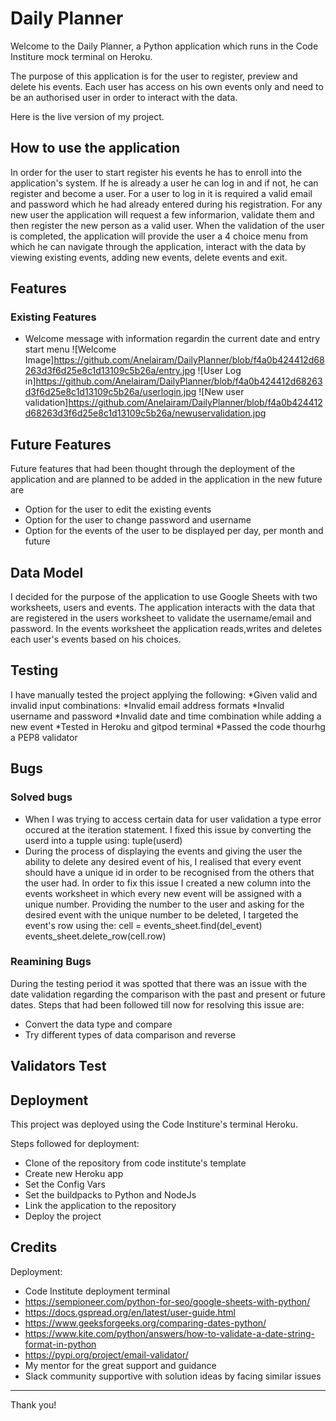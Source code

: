 # Daily Planner

Welcome to the Daily Planner, a Python application which runs in the Code Institure mock terminal on Heroku.

The purpose of this application is for the user to register, preview and delete his events.
Each user has access on his own events only and need to be an authorised user in order to interact with the data.

Here is the live version of my project.

## How to use the application
In order for the user to start register his events he has to enroll into the application's system. If he is already a user he can log in and if not, he can register and become a user. For a user to log in it is required a valid email and password which he had already entered during his registration. For any new user the application will request a few informarion, validate them and then register the new person as a valid user.
When the validation of the user is completed, the application will provide the user a 4 choice menu from which he can navigate through the application, interact with the data by viewing existing events, adding new events, delete events and exit.

## Features
### Existing Features

* Welcome message with information regardin the current date and entry start menu
![Welcome Image]https://github.com/Anelairam/DailyPlanner/blob/f4a0b424412d68263d3f6d25e8c1d13109c5b26a/entry.jpg
![User Log in]https://github.com/Anelairam/DailyPlanner/blob/f4a0b424412d68263d3f6d25e8c1d13109c5b26a/userlogin.jpg
![New user validation]https://github.com/Anelairam/DailyPlanner/blob/f4a0b424412d68263d3f6d25e8c1d13109c5b26a/newuservalidation.jpg


## Future Features

Future features that had been thought through the deployment of the application and are planned to be added in the application in the new future are
* Option for the user to edit the existing events
* Option for the user to change password and username
* Option for the events of the user to be displayed per day, per month and future

## Data Model
I decided for the purpose of the application to use Google Sheets with two worksheets, users and events. The application interacts with the data that are registered in the users worksheet to validate the username/email and password. In the events worksheet the application reads,writes and deletes each user's events based on his choices.

## Testing
I have manually tested the project applying the following:
*Given valid and invalid input combinations:
  *Invalid email address formats
  *Invalid username and password
  *Invalid date and time combination while adding a new event
*Tested in Heroku and gitpod terminal
*Passed the code thourhg a PEP8 validator

## Bugs
### Solved bugs

* When I was trying to access certain data for user validation a type error occured at the iteration statement. I fixed this issue by converting the userd into a tupple using:   tuple(userd)
* During the process of displaying the events and giving the user the ability to delete any desired event of his, I realised that every event should have a unique id in order to be recognised from the others that the user had. In order to fix this issue I created a new column into the events worksheet in which every new event will be assigned with a unique number. Providing the number to the user and asking for the desired event with the unique number to be deleted, I targeted the event's row using the:
    cell = events_sheet.find(del_event)
    events_sheet.delete_row(cell.row) 
    
### Reamining Bugs

During the testing period it was spotted that there was an issue with the date validation regarding the comparison with the past and present or future dates.
Steps that had been followed till now for resolving this issue are:
* Convert the data type and compare
* Try different types of data comparison and reverse

## Validators Test

## Deployment
This project was deployed using the Code Institure's terminal Heroku.

Steps followed for deployment:
* Clone of the repository from code institute's template
* Create new Heroku app
* Set the Config Vars
* Set the buildpacks to Python and NodeJs
* Link the application to the repository
* Deploy the project

## Credits
Deployment:
* Code Institute deployment terminal
* https://sempioneer.com/python-for-seo/google-sheets-with-python/
* https://docs.gspread.org/en/latest/user-guide.html
* https://www.geeksforgeeks.org/comparing-dates-python/
* https://www.kite.com/python/answers/how-to-validate-a-date-string-format-in-python
* https://pypi.org/project/email-validator/
* My mentor for the great support and guidance
* Slack community supportive with solution ideas by facing similar issues

-----
Thank you!
